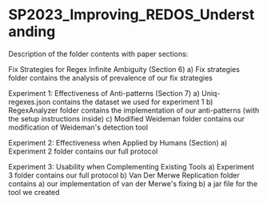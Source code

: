 # SP2023_Improving_REDOS_Understanding
Description of the folder contents with paper sections:

Fix Strategies for Regex Infinite Ambiguity (Section 6)
      a) Fix strategies folder contains the analysis of prevalence of our fix strategies

Experiment 1: Effectiveness of Anti-patterns (Section 7)
      a) Uniq-regexes.json contains the dataset we used for experiment 1
      b) RegexAnalyzer folder contains the implementation of our anti-patterns (with the setup instructions inside)
      c) Modified Weideman folder contains our modification of Weideman's detection tool

Experiment 2: Effectiveness when Applied by Humans (Section)
      a) Experiment 2 folder contains our full protocol

Experiment 3: Usability when Complementing Existing Tools
      a) Experiment 3 folder contains our full protocol
      b) Van Der Merwe Replication folder contains a) our implementation of van der Merwe's fixing b) a jar file for the tool we created
